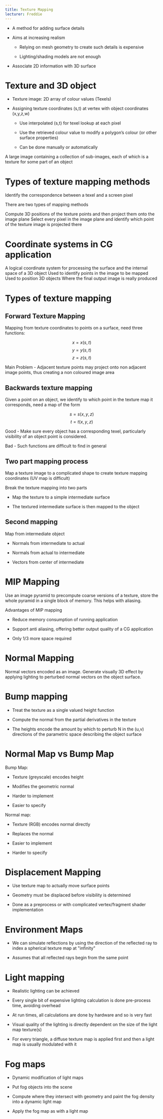 ```yaml
---
title: Texture Mapping
lecturer: Freddie
---
```


- A method for adding surface details

- Aims at increasing realism

  - Relying on mesh geometry to create such details is expensive

  - Lighting/shading models are not enough

- Associate 2D information with 3D surface

# Texture and 3D object

- Texture image: 2D array of colour values (Texels)

- Assigning texture coordinates (s,t) at vertex with object
  coordinates (x,y,z,w)

  - Use interpolated (s,t) for texel lookup at each pixel

  - Use the retrieved colour value to modify a polygon’s colour (or
    other surface properties)

  - Can be done manually or automatically

<Definition name="Texture Atlas">
A large image containing a collection of sub-images, each of which is a texture for some part of an object
</Definition>

# Types of texture mapping methods

<Definition name="Mapping">
Identify the correspondence between a texel and a screen pixel
</Definition>

There are two types of mapping methods

<Definition name="Forward texture mapping">
Compute 3D positions of the texture points and then project them onto the image plane
</Definition>

<Definition name="Inverse Texture Mapping">
Select every pixel in the image plane and identify which point of the texture image is projected there
</Definition>

# Coordinate systems in CG application

<Definition name="Parametric Coordinates">
A logical coordinate system for processing the surface and the internal space of a 3D object
</Definition>

<Definition name="Texture Coordinates">
Used to identify points in the image to be mapped
</Definition>

<Definition name="Local or World Coordinates">
Used to position 3D objects
</Definition>

<Definition name="Window Coordinates">
Where the final output image is really produced
</Definition>

# Types of texture mapping

## Forward Texture Mapping

Mapping from texture coordinates to points on a surface, need three
functions:

$$
x=x(s,t)$$ $$y=y(s,t)$$ $$z=z(s,t)
$$

Main Problem - Adjacent texture points may project onto non adjacent image points, thus
creating a non coloured image area

## Backwards texture mapping

Given a point on an object, we identify to which point in the texture
map it corresponds, need a map of the form

$$
s=s(x,y,z)$$ $$t=t(x,y,z)
$$

Good - Make sure every object has a corresponding texel, particularly
visibility of an object point is considered.

Bad - Such functions are difficult to find in general

## Two part mapping process

Map a texture image to a complicated shape to create texture mapping
coordinates (UV map is difficult)

Break the texture mapping into two parts

- Map the texture to a simple intermediate surface

- The textured intermediate surface is then mapped to the object

## Second mapping

Map from intermediate object

- Normals from intermediate to actual

- Normals from actual to intermediate

- Vectors from center of intermediate

# MIP Mapping

Use an image pyramid to precompute coarse versions of a texture, store
the whole pyramid in a single block of memory. This helps with
aliasing.

Advantages of MIP mapping

- Reduce memory consumption of running application

- Support anti aliasing, offering better output quality of a CG
  application

- Only 1/3 more space required

# Normal Mapping

Normal vectors encoded as an image. Generate visually 3D effect by
applying lighting to perturbed normal vectors on the object surface.

# Bump mapping

- Treat the texture as a single valued height function

- Compute the normal from the partial derivatives in the texture

- The heights encode the amount by which to perturb N in the (u,v)
  directions of the parametric space describing the object surface

# Normal Map vs Bump Map

Bump Map:

- Texture (greyscale) encodes height

- Modifies the geometric normal

- Harder to implement

- Easier to specify

Normal map:

- Texture (RGB) encodes normal directly

- Replaces the normal

- Easier to implement

- Harder to specify

# Displacement Mapping

- Use texture map to actually move surface points

- Geometry must be displaced before visibility is determined

- Done as a preprocess or with complicated vertex/fragment shader
  implementation

# Environment Maps

- We can simulate reflections by using the direction of the reflected
  ray to index a spherical texture map at "infinity"

- Assumes that all reflected rays begin from the same point

# Light mapping

- Realistic lighting can be achieved

- Every single bit of expensive lighting calculation is done
  pre-process time, avoiding overhead

- At run times, all calculations are done by hardware and so is very
  fast

- Visual quality of the lighting is directly dependent on the size of
  the light map texture(s)

- For every triangle, a diffuse texture map is applied first and then
  a light map is usually modulated with it

# Fog maps

- Dynamic modification of light maps

- Put fog objects into the scene

- Compute where they intersect with geometry and paint the fog density
  into a dynamic light map

- Apply the fog map as with a light map

